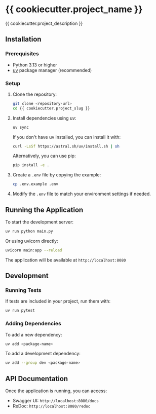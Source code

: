 # {{ cookiecutter.project_name }}

{{ cookiecutter.project_description }}

## Installation

### Prerequisites

- Python 3.13 or higher
- [uv](https://docs.astral.sh/uv/) package manager (recommended)

### Setup

1. Clone the repository:
   ```bash
   git clone <repository-url>
   cd {{ cookiecutter.project_slug }}
   ```

2. Install dependencies using uv:
   ```bash
   uv sync
   ```

   If you don't have uv installed, you can install it with:
   ```bash
   curl -LsSf https://astral.sh/uv/install.sh | sh
   ```

   Alternatively, you can use pip:
   ```bash
   pip install -e .
   ```

3. Create a `.env` file by copying the example:
   ```bash
   cp .env.example .env
   ```

4. Modify the `.env` file to match your environment settings if needed.

## Running the Application

To start the development server:
```bash
uv run python main.py
```

Or using uvicorn directly:
```bash
uvicorn main:app --reload
```

The application will be available at `http://localhost:8080`

## Development

### Running Tests

If tests are included in your project, run them with:
```bash
uv run pytest
```

### Adding Dependencies

To add a new dependency:
```bash
uv add <package-name>
```

To add a development dependency:
```bash
uv add --group dev <package-name>
```

## API Documentation

Once the application is running, you can access:
- Swagger UI: `http://localhost:8080/docs`
- ReDoc: `http://localhost:8080/redoc`
